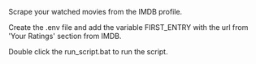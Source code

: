 Scrape your watched movies from the IMDB profile.

Create the .env file and add the variable FIRST_ENTRY with the url from 'Your Ratings' section from IMDB.

Double click the run_script.bat to run the script.